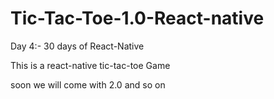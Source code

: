 # Tic-Tac-Toe-1.0-React-native

Day 4:- 30 days of React-Native

This is a react-native tic-tac-toe Game

soon we will come with 2.0 and so on
